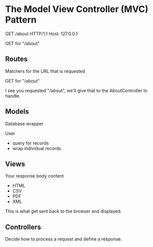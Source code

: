 # The Model View Controller (MVC) Pattern

GET /about HTTP/1.1
Host: 127.0.0.1

GET for "/about"

## Routes
Matchers for the URL that is requested

GET for "/about"

I see you requested "/about", we'll give that to the AboutController to handle.

## Models
Database wrapper

User
* query for records
* wrap individual records

## Views
Your response body content
* HTML
* CSV
* PDF
* XML

This is what get sent back to the browser and displayed.

## Controllers
Decide how to process a request and define a response.